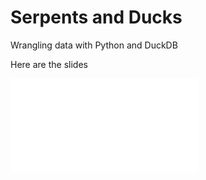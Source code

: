 # Serpents and Ducks
Wrangling data with Python and DuckDB

Here are the slides

<embed src="./serpents_and_ducks.pdf" type="application/pdf"/>

